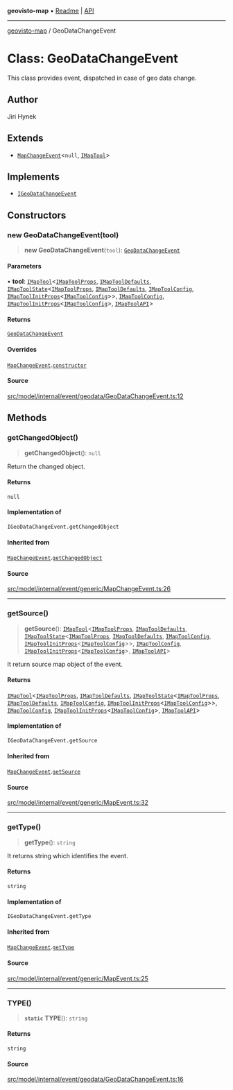 **geovisto-map** • [Readme](../README.md) \| [API](../globals.md)

***

[geovisto-map](../README.md) / GeoDataChangeEvent

# Class: GeoDataChangeEvent

This class provides event, dispatched in case of geo data change.

## Author

Jiri Hynek

## Extends

- [`MapChangeEvent`](MapChangeEvent.md)\<`null`, [`IMapTool`](../interfaces/IMapTool.md)\>

## Implements

- [`IGeoDataChangeEvent`](../type-aliases/IGeoDataChangeEvent.md)

## Constructors

### new GeoDataChangeEvent(tool)

> **new GeoDataChangeEvent**(`tool`): [`GeoDataChangeEvent`](GeoDataChangeEvent.md)

#### Parameters

• **tool**: [`IMapTool`](../interfaces/IMapTool.md)\<[`IMapToolProps`](../type-aliases/IMapToolProps.md), [`IMapToolDefaults`](../interfaces/IMapToolDefaults.md), [`IMapToolState`](../interfaces/IMapToolState.md)\<[`IMapToolProps`](../type-aliases/IMapToolProps.md), [`IMapToolDefaults`](../interfaces/IMapToolDefaults.md), [`IMapToolConfig`](../type-aliases/IMapToolConfig.md), [`IMapToolInitProps`](../type-aliases/IMapToolInitProps.md)\<[`IMapToolConfig`](../type-aliases/IMapToolConfig.md)\>\>, [`IMapToolConfig`](../type-aliases/IMapToolConfig.md), [`IMapToolInitProps`](../type-aliases/IMapToolInitProps.md)\<[`IMapToolConfig`](../type-aliases/IMapToolConfig.md)\>, [`IMapToolAPI`](../type-aliases/IMapToolAPI.md)\>

#### Returns

[`GeoDataChangeEvent`](GeoDataChangeEvent.md)

#### Overrides

[`MapChangeEvent`](MapChangeEvent.md).[`constructor`](MapChangeEvent.md#constructors)

#### Source

[src/model/internal/event/geodata/GeoDataChangeEvent.ts:12](https://github.com/geovisto/geovisto-map/blob/e22d774889dbc28cc1ec62933ecf6bab6690f172/src/model/internal/event/geodata/GeoDataChangeEvent.ts#L12)

## Methods

### getChangedObject()

> **getChangedObject**(): `null`

Return the changed object.

#### Returns

`null`

#### Implementation of

`IGeoDataChangeEvent.getChangedObject`

#### Inherited from

[`MapChangeEvent`](MapChangeEvent.md).[`getChangedObject`](MapChangeEvent.md#getchangedobject)

#### Source

[src/model/internal/event/generic/MapChangeEvent.ts:26](https://github.com/geovisto/geovisto-map/blob/e22d774889dbc28cc1ec62933ecf6bab6690f172/src/model/internal/event/generic/MapChangeEvent.ts#L26)

***

### getSource()

> **getSource**(): [`IMapTool`](../interfaces/IMapTool.md)\<[`IMapToolProps`](../type-aliases/IMapToolProps.md), [`IMapToolDefaults`](../interfaces/IMapToolDefaults.md), [`IMapToolState`](../interfaces/IMapToolState.md)\<[`IMapToolProps`](../type-aliases/IMapToolProps.md), [`IMapToolDefaults`](../interfaces/IMapToolDefaults.md), [`IMapToolConfig`](../type-aliases/IMapToolConfig.md), [`IMapToolInitProps`](../type-aliases/IMapToolInitProps.md)\<[`IMapToolConfig`](../type-aliases/IMapToolConfig.md)\>\>, [`IMapToolConfig`](../type-aliases/IMapToolConfig.md), [`IMapToolInitProps`](../type-aliases/IMapToolInitProps.md)\<[`IMapToolConfig`](../type-aliases/IMapToolConfig.md)\>, [`IMapToolAPI`](../type-aliases/IMapToolAPI.md)\>

It return source map object of the event.

#### Returns

[`IMapTool`](../interfaces/IMapTool.md)\<[`IMapToolProps`](../type-aliases/IMapToolProps.md), [`IMapToolDefaults`](../interfaces/IMapToolDefaults.md), [`IMapToolState`](../interfaces/IMapToolState.md)\<[`IMapToolProps`](../type-aliases/IMapToolProps.md), [`IMapToolDefaults`](../interfaces/IMapToolDefaults.md), [`IMapToolConfig`](../type-aliases/IMapToolConfig.md), [`IMapToolInitProps`](../type-aliases/IMapToolInitProps.md)\<[`IMapToolConfig`](../type-aliases/IMapToolConfig.md)\>\>, [`IMapToolConfig`](../type-aliases/IMapToolConfig.md), [`IMapToolInitProps`](../type-aliases/IMapToolInitProps.md)\<[`IMapToolConfig`](../type-aliases/IMapToolConfig.md)\>, [`IMapToolAPI`](../type-aliases/IMapToolAPI.md)\>

#### Implementation of

`IGeoDataChangeEvent.getSource`

#### Inherited from

[`MapChangeEvent`](MapChangeEvent.md).[`getSource`](MapChangeEvent.md#getsource)

#### Source

[src/model/internal/event/generic/MapEvent.ts:32](https://github.com/geovisto/geovisto-map/blob/e22d774889dbc28cc1ec62933ecf6bab6690f172/src/model/internal/event/generic/MapEvent.ts#L32)

***

### getType()

> **getType**(): `string`

It returns string which identifies the event.

#### Returns

`string`

#### Implementation of

`IGeoDataChangeEvent.getType`

#### Inherited from

[`MapChangeEvent`](MapChangeEvent.md).[`getType`](MapChangeEvent.md#gettype)

#### Source

[src/model/internal/event/generic/MapEvent.ts:25](https://github.com/geovisto/geovisto-map/blob/e22d774889dbc28cc1ec62933ecf6bab6690f172/src/model/internal/event/generic/MapEvent.ts#L25)

***

### TYPE()

> **`static`** **TYPE**(): `string`

#### Returns

`string`

#### Source

[src/model/internal/event/geodata/GeoDataChangeEvent.ts:16](https://github.com/geovisto/geovisto-map/blob/e22d774889dbc28cc1ec62933ecf6bab6690f172/src/model/internal/event/geodata/GeoDataChangeEvent.ts#L16)
